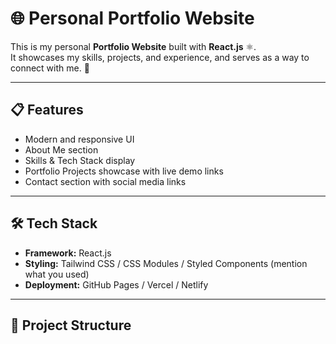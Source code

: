 # 🌐 Personal Portfolio Website

This is my personal **Portfolio Website** built with **React.js** ⚛️.  
It showcases my skills, projects, and experience, and serves as a way to connect with me. 🚀  

---

## 📋 Features
- Modern and responsive UI  
- About Me section  
- Skills & Tech Stack display  
- Portfolio Projects showcase with live demo links  
- Contact section with social media links  

---

## 🛠️ Tech Stack
- **Framework:** React.js  
- **Styling:** Tailwind CSS / CSS Modules / Styled Components (mention what you used)  
- **Deployment:** GitHub Pages / Vercel / Netlify  

---

## 📂 Project Structure
